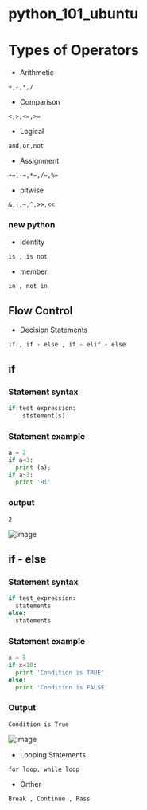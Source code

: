 # python_101_ubuntu


# Types of Operators

* Arithmetic 

``` +,-,*,/ ```
* Comparison 

``` <,>,<=,>= ```
* Logical    

``` and,or,not ```
* Assignment

``` +=,-=,*=,/=,%= ```
* bitwise    

``` &,|,~,^,>>,<< ```

### new python

* identity   

``` is , is not ```
* member     

``` in , not in ```

## Flow Control

* Decision Statements

``` if , if - else , if - elif - else ```
## if
### Statement syntax
```python 
if test expression:
    ststement(s) 
```
### Statement example
```python
a = 2
if a<3:
  print (a);
if a>3:
  print 'Hi'
```
### output
``` 
2 
```
    
![Image](https://github.com/topkoka/python_101_ubuntu/blob/master/pic/flow%20control/if.jpeg?raw=true)

## if - else
### Statement syntax
```python 
if test_expression:
  statements
else:
  statements
```
###  Statement example
```python
x = 5
if x<10:
  print 'Condition is TRUE'
else:
  print 'Condition is FALSE'

```
### Output
```
Condition is True
```
![Image](https://github.com/topkoka/python_101_ubuntu/blob/master/pic/flow%20control/if-else.png?raw=true)
* Looping Statements

``` for loop, while loop ```

* Orther

``` Break , Continue , Pass ```
